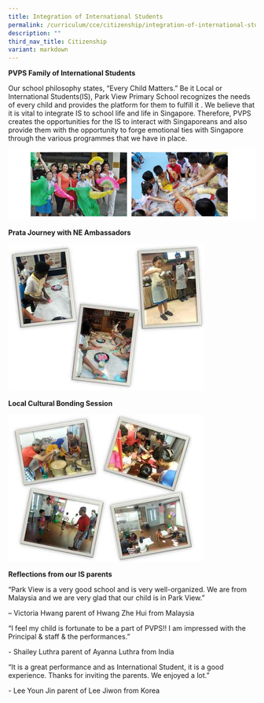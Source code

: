 ```yaml
---
title: Integration of International Students
permalink: /curriculum/cce/citizenship/integration-of-international-students/
description: ""
third_nav_title: Citizenship
variant: markdown
---
```

**PVPS Family of International Students** 

Our school philosophy states, “Every Child Matters.” Be it Local or International Students(IS), Park View Primary School recognizes the needs of every child and provides the platform for them to fulfill it . We believe that it is vital to integrate IS to school life and life in Singapore. Therefore, PVPS creates the opportunities for the IS to interact with Singaporeans and also provide them with the opportunity to forge emotional ties with Singapore through the various programmes that we have in place.

![](/images/IIS.jpg)

**Prata Journey with NE Ambassadors**

![](/images/PJ_IS.jpg)

**Local Cultural Bonding Session**

![](/images/IS_Bonding.jpg)

**Reflections from our IS parents**

“Park View is a very good school and is very well-organized. We are from Malaysia and we are very glad that our child is in Park View.”

– Victoria Hwang parent of Hwang Zhe Hui from Malaysia

“I feel my child is fortunate to be a part of PVPS!! I am impressed with the Principal & staff & the performances.”

\- Shailey Luthra parent of Ayanna Luthra from India


“It is a great performance and as International Student, it is a good experience. Thanks for inviting the parents. We enjoyed a lot.”

\- Lee Youn Jin parent of Lee Jiwon from Korea